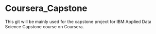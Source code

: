 # Coursera_Capstone
This git will be mainly used for the capstone project for IBM Applied Data Science Capstone course on Coursera.
